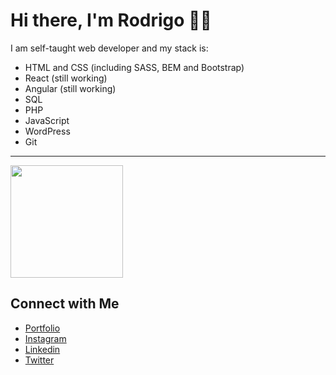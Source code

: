 # Hi there, I'm Rodrigo 👋🏻
I am self-taught web developer and my stack is:
- HTML and CSS (including SASS, BEM and Bootstrap)
- React (still working)
- Angular (still working)
- SQL 
- PHP 
- JavaScript 
- WordPress
- Git
---

<div>
  <a href="https://github.com/rodrigov03">
    <img height="180em" src="https://github-readme-stats.vercel.app/api/top-langs/?username=rodrigov03&layout=compact&langs_count=16&theme=dark"/>
  </a>
</div>

## Connect with Me
- [Portfolio](https://www.rodrigopv.com/) <br/>
- [Instagram](https://instagram.com/rodrigov03) <br/>
- [Linkedin](https://linkedin.com/in/rodrigov03/) <br/>
- [Twitter](https://twitter.com/rventura03) <br/>
